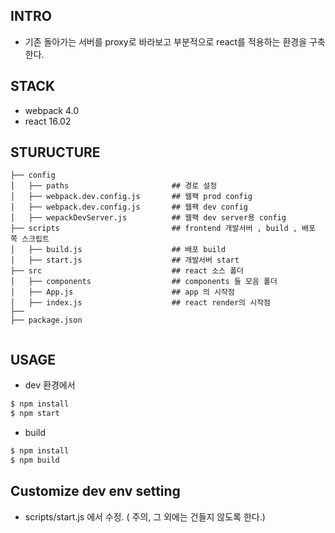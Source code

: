 ## INTRO
 
 - 기존 돌아가는 서버를 proxy로 바라보고 부분적으로 react를 적용하는 환경을 구축한다.

## STACK

- webpack 4.0
- react 16.02

## STURUCTURE

```
├── config
│   ├── paths                       ## 경로 설정
│   ├── webpack.dev.config.js       ## 웹팩 prod config
│   ├── webpack.dev.config.js       ## 웹팩 dev config
│   ├── wepackDevServer.js          ## 웹팩 dev server용 config
├── scripts                         ## frontend 개발서버 , build , 배포 쪽 스크립트
│   ├── build.js                    ## 배포 build 
│   ├── start.js                    ## 개발서버 start 
├── src                             ## react 소스 폴더
│   ├── components                  ## components 들 모음 폴더
│   ├── App.js                      ## app 의 시작점
│   ├── index.js                    ## react render의 시작점
├── 
├── package.json                    
  
```

## USAGE

- dev 환경에서 

```sh
$ npm install
$ npm start
```

- build

```sh
$ npm install
$ npm build
```

## Customize dev env setting

- scripts/start.js 에서 수정. ( 주의, 그 외에는 건들지 않도록 한다.)